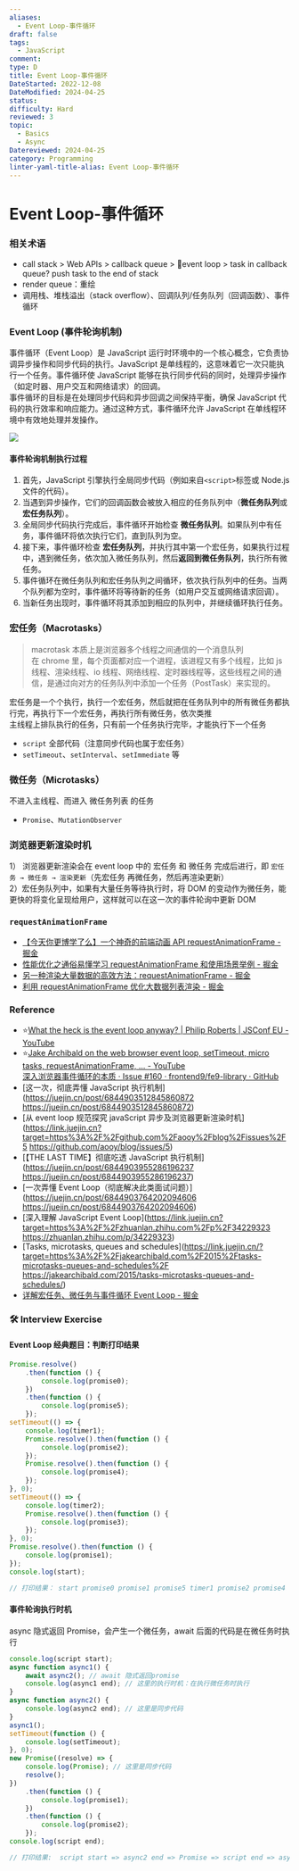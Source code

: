 ```yaml
---
aliases:
  - Event Loop-事件循环
draft: false
tags:
  - JavaScript
comment: 
type: D
title: Event Loop-事件循环
DateStarted: 2022-12-08
DateModified: 2024-04-25
status: 
difficulty: Hard
reviewed: 3
topic:
  - Basics
  - Async
Datereviewed: 2024-04-25
category: Programming
linter-yaml-title-alias: Event Loop-事件循环
---
```


# Event Loop-事件循环
### 相关术语
- call stack > Web APIs > callback queue > 🔁event loop > task in callback queue? push task to the end of stack
- render queue：重绘
- 调用栈、堆栈溢出（stack overflow）、回调队列/任务队列（回调函数）、事件循环
### Event Loop (事件轮询机制)
事件循环（Event Loop）是 JavaScript 运行时环境中的一个核心概念，它负责协调异步操作和同步代码的执行。JavaScript 是单线程的，这意味着它一次只能执行一个任务。事件循环使 JavaScript 能够在执行同步代码的同时，处理异步操作（如定时器、用户交互和网络请求）的回调。  
事件循环的目标是在处理同步代码和异步回调之间保持平衡，确保 JavaScript 代码的执行效率和响应能力。通过这种方式，事件循环允许 JavaScript 在单线程环境中有效地处理并发操作。

  ![](https://cdn.jsdelivr.net/gh/jenniferwonder/bimg/programming/Pasted-image-20221208182251.png)

#### 事件轮询机制执行过程
1. 首先，JavaScript 引擎执行全局同步代码（例如来自`<script>`标签或 Node.js 文件的代码）。
2. 当遇到异步操作，它们的回调函数会被放入相应的任务队列中（**微任务队列**或**宏任务队列**）。
3. 全局同步代码执行完成后，事件循环开始检查 **微任务队列**。如果队列中有任务，事件循环将依次执行它们，直到队列为空。
4. 接下来，事件循环检查 **宏任务队列**，并执行其中第一个宏任务，如果执行过程中，遇到微任务，依次加入微任务队列，然后**返回到微任务队列**，执行所有微任务。
5. 事件循环在微任务队列和宏任务队列之间循环，依次执行队列中的任务。当两个队列都为空时，事件循环将等待新的任务（如用户交互或网络请求回调）。
6. 当新任务出现时，事件循环将其添加到相应的队列中，并继续循环执行任务。

### 宏任务（Macrotasks）
> macrotask 本质上是浏览器多个线程之间通信的一个消息队列  
> 在 chrome 里，每个页面都对应一个进程，该进程又有多个线程，比如 js 线程、渲染线程、io 线程、网络线程、定时器线程等，这些线程之间的通信，是通过向对方的任务队列中添加一个任务（PostTask）来实现的。

宏任务是一个个执行，执行一个宏任务，然后就把在任务队列中的所有微任务都执行完，再执行下一个宏任务，再执行所有微任务，依次类推  
主线程上排队执行的任务，只有前一个任务执行完毕，才能执行下一个任务
- `script` 全部代码（注意同步代码也属于宏任务）
- `setTimeout`、`setInterval`、`setImmediate` 等
### 微任务（Microtasks）
不进入主线程、而进入 微任务列表 的任务
- `Promise`、`MutationObserver`

### 浏览器更新渲染时机
1） 浏览器更新渲染会在 event loop 中的 宏任务 和 微任务 完成后进行，即 `宏任务 → 微任务 → 渲染更新`（先宏任务 再微任务，然后再渲染更新）  
2）宏任务队列中，如果有大量任务等待执行时，将 DOM 的变动作为微任务，能更快的将变化呈现给用户，这样就可以在这一次的事件轮询中更新 DOM

### `requestAnimationFrame`
- [【今天你更博学了么】一个神奇的前端动画 API requestAnimationFrame - 掘金](https://juejin.cn/post/6991297852462858277?searchId=202402181438115229F57507550A5779CE)
- [性能优化之通俗易懂学习 requestAnimationFrame 和使用场景举例 - 掘金](https://juejin.cn/post/7190728064458817591?searchId=202402181438115229F57507550A5779CE)
- [另一种渲染大量数据的高效方法：requestAnimationFrame - 掘金](https://juejin.cn/post/7274346507037016104?searchId=202402181438115229F57507550A5779CE)
- [利用 requestAnimationFrame 优化大数据列表渲染 - 掘金](https://juejin.cn/post/7262900590937063482?searchId=202402181438115229F57507550A5779CE)

### Reference
- ⭐[What the heck is the event loop anyway? | Philip Roberts | JSConf EU - YouTube](https://www.youtube.com/watch?v=8aGhZQkoFbQ)
- ⭐[Jake Archibald on the web browser event loop, setTimeout, micro tasks, requestAnimationFrame, ... - YouTube](https://www.youtube.com/watch?v=cCOL7MC4Pl0)  
[深入浏览器事件循环的本质 · Issue #160 · frontend9/fe9-library · GitHub](https://github.com/frontend9/fe9-library/issues/160)
- [这一次，彻底弄懂 JavaScript 执行机制](https://juejin.cn/post/6844903512845860872 https://juejin.cn/post/6844903512845860872)
- [从 event loop 规范探究 javaScript 异步及浏览器更新渲染时机](https://link.juejin.cn?target=https%3A%2F%2Fgithub.com%2Faooy%2Fblog%2Fissues%2F5 https://github.com/aooy/blog/issues/5)
- [【THE LAST TIME】彻底吃透 JavaScript 执行机制](https://juejin.cn/post/6844903955286196237 https://juejin.cn/post/6844903955286196237)
- [一次弄懂 Event Loop（彻底解决此类面试问题）](https://juejin.cn/post/6844903764202094606 https://juejin.cn/post/6844903764202094606)
- [深入理解 JavaScript Event Loop](https://link.juejin.cn?target=https%3A%2F%2Fzhuanlan.zhihu.com%2Fp%2F34229323 https://zhuanlan.zhihu.com/p/34229323)
- [Tasks, microtasks, queues and schedules](https://link.juejin.cn/?target=https%3A%2F%2Fjakearchibald.com%2F2015%2Ftasks-microtasks-queues-and-schedules%2F https://jakearchibald.com/2015/tasks-microtasks-queues-and-schedules/)
- [详解宏任务、微任务与事件循环 Event Loop - 掘金](https://juejin.cn/post/7020710294083092493)
### 🛠️ Interview Exercise
#### Event Loop 经典题目：判断打印结果

```javascript
Promise.resolve()
	.then(function () {
		console.log(promise0);
	})
	.then(function () {
		console.log(promise5);
	});
setTimeout(() => {
	console.log(timer1);
	Promise.resolve().then(function () {
		console.log(promise2);
	});
	Promise.resolve().then(function () {
		console.log(promise4);
	});
}, 0);
setTimeout(() => {
	console.log(timer2);
	Promise.resolve().then(function () {
		console.log(promise3);
	});
}, 0);
Promise.resolve().then(function () {
	console.log(promise1);
});
console.log(start);

// 打印结果： start promise0 promise1 promise5 timer1 promise2 promise4 timer2 promise3
```

#### 事件轮询执行时机

async 隐式返回 Promise，会产生一个微任务，await 后面的代码是在微任务时执行

```javascript
console.log(script start);
async function async1() {
	await async2(); // await 隐式返回promise
	console.log(async1 end); // 这里的执行时机：在执行微任务时执行
}
async function async2() {
	console.log(async2 end); // 这里是同步代码
}
async1();
setTimeout(function () {
	console.log(setTimeout);
}, 0);
new Promise((resolve) => {
	console.log(Promise); // 这里是同步代码
	resolve();
})
	.then(function () {
		console.log(promise1);
	})
	.then(function () {
		console.log(promise2);
	});
console.log(script end);

// 打印结果:  script start => async2 end => Promise => script end => async1 end => promise1 => promise2 => setTimeout
```
